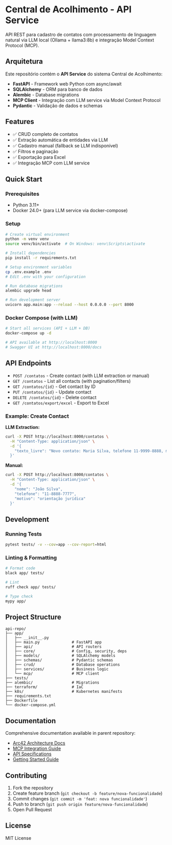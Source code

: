 # Central de Acolhimento - API Service

API REST para cadastro de contatos com processamento de linguagem natural via LLM local (Ollama + llama3:8b) e integração Model Context Protocol (MCP).

## Arquitetura

Este repositório contém o **API Service** do sistema Central de Acolhimento:
- **FastAPI** - Framework web Python com async/await
- **SQLAlchemy** - ORM para banco de dados
- **Alembic** - Database migrations
- **MCP Client** - Integração com LLM service via Model Context Protocol
- **Pydantic** - Validação de dados e schemas

## Features

- ✅ CRUD completo de contatos
- ✅ Extração automática de entidades via LLM
- ✅ Cadastro manual (fallback se LLM indisponível)
- ✅ Filtros e paginação
- ✅ Exportação para Excel
- ✅ Integração MCP com LLM service

## Quick Start

### Prerequisites
- Python 3.11+
- Docker 24.0+ (para LLM service via docker-compose)

### Setup

```bash
# Create virtual environment
python -m venv venv
source venv/bin/activate  # On Windows: venv\Scripts\activate

# Install dependencies
pip install -r requirements.txt

# Setup environment variables
cp .env.example .env
# Edit .env with your configuration

# Run database migrations
alembic upgrade head

# Run development server
uvicorn app.main:app --reload --host 0.0.0.0 --port 8000
```

### Docker Compose (with LLM)

```bash
# Start all services (API + LLM + DB)
docker-compose up -d

# API available at http://localhost:8000
# Swagger UI at http://localhost:8000/docs
```

## API Endpoints

- `POST /contatos` - Create contact (with LLM extraction or manual)
- `GET /contatos` - List all contacts (with pagination/filters)
- `GET /contatos/{id}` - Get contact by ID
- `PUT /contatos/{id}` - Update contact
- `DELETE /contatos/{id}` - Delete contact
- `GET /contatos/export/excel` - Export to Excel

### Example: Create Contact

**LLM Extraction:**
```bash
curl -X POST http://localhost:8000/contatos \
  -H "Content-Type: application/json" \
  -d '{
    "texto_livre": "Novo contato: Maria Silva, telefone 11-9999-8888, motivo: apoio emocional"
  }'
```

**Manual:**
```bash
curl -X POST http://localhost:8000/contatos \
  -H "Content-Type: application/json" \
  -d '{
    "nome": "João Silva",
    "telefone": "11-8888-7777",
    "motivo": "orientação jurídica"
  }'
```

## Development

### Running Tests
```bash
pytest tests/ -v --cov=app --cov-report=html
```

### Linting & Formatting
```bash
# Format code
black app/ tests/

# Lint
ruff check app/ tests/

# Type check
mypy app/
```

## Project Structure

```
api-repo/
├── app/
│   ├── __init__.py
│   ├── main.py              # FastAPI app
│   ├── api/                 # API routers
│   ├── core/                # Config, security, deps
│   ├── models/              # SQLAlchemy models
│   ├── schemas/             # Pydantic schemas
│   ├── crud/                # Database operations
│   ├── services/            # Business logic
│   └── mcp/                 # MCP client
├── tests/
├── alembic/                 # Migrations
├── terraform/               # IaC
├── k8s/                     # Kubernetes manifests
├── requirements.txt
├── Dockerfile
└── docker-compose.yml
```

## Documentation

Comprehensive documentation available in parent repository:
- [Arc42 Architecture Docs](../docs/arc42/)
- [MCP Integration Guide](../docs/mcp/)
- [API Specifications](../docs/api/)
- [Getting Started Guide](../docs/guides/getting-started.md)

## Contributing

1. Fork the repository
2. Create feature branch (`git checkout -b feature/nova-funcionalidade`)
3. Commit changes (`git commit -m 'feat: nova funcionalidade'`)
4. Push to branch (`git push origin feature/nova-funcionalidade`)
5. Open Pull Request

## License

MIT License
